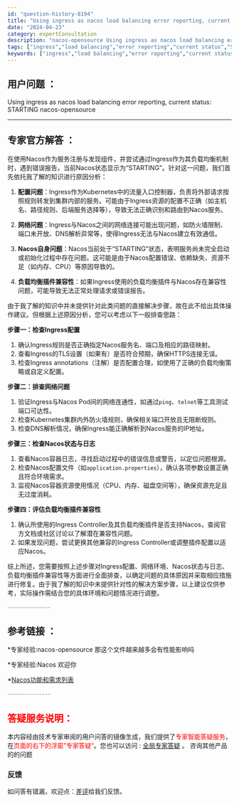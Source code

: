 ```yaml
---
id: "question-history-8194"
title: "Using ingress as nacos load balancing error reporting, current status: STARTING nacos-opensource"
date: "2024-04-23"
category: expertConsultation
description: "nacos-opensource Using ingress as nacos load balancing error reporting, current status: STARTING"
tags: ["ingress","load balancing","error reporting","current status","STARTING"]
keywords: ["ingress","load balancing","error reporting","current status","STARTING"]
---
```


## 用户问题 ： 
 Using ingress as nacos load balancing error reporting, current status: STARTING nacos-opensource 

---------------
## 专家官方解答 ：

在使用Nacos作为服务注册与发现组件，并尝试通过Ingress作为其负载均衡机制时，遇到错误报告，当前Nacos状态显示为“STARTING”。针对这一问题，我们首先依托我了解的知识进行原因分析：

1. **配置问题**：Ingress作为Kubernetes中的流量入口控制器，负责将外部请求按照规则转发到集群内部的服务。可能由于Ingress资源的配置不正确（如主机名、路径规则、后端服务选择等），导致无法正确识别和路由到Nacos服务。

2. **网络问题**：Ingress与Nacos之间的网络连接可能出现问题，如防火墙限制、端口未开放、DNS解析异常等，使得Ingress无法与Nacos建立有效通信。

3. **Nacos自身问题**：Nacos当前处于“STARTING”状态，表明服务尚未完全启动或初始化过程中存在问题。这可能是由于Nacos配置错误、依赖缺失、资源不足（如内存、CPU）等原因导致的。

4. **负载均衡插件兼容性**：如果Ingress使用的负载均衡插件与Nacos存在兼容性问题，可能导致无法正常处理请求或错误报告。

由于我了解的知识中并未提供针对此类问题的直接解决步骤，故在此不给出具体操作建议。但根据上述原因分析，您可以考虑以下一般排查思路：

**步骤一：检查Ingress配置**

1. 确认Ingress规则是否正确指定Nacos服务名、端口及相应的路径映射。
2. 查看Ingress的TLS设置（如果有）是否符合预期，确保HTTPS连接无误。
3. 检查Ingress annotations（注解）是否配置合理，如使用了正确的负载均衡策略或自定义配置。

**步骤二：排查网络问题**

1. 验证Ingress与Nacos Pod间的网络连通性，如通过`ping`、`telnet`等工具测试端口可达性。
2. 检查Kubernetes集群内外防火墙规则，确保相关端口开放且无阻断规则。
3. 检查DNS解析情况，确保Ingress能正确解析到Nacos服务的IP地址。

**步骤三：检查Nacos状态与日志**

1. 查看Nacos容器日志，寻找启动过程中的错误信息或警告，以定位问题根源。
2. 检查Nacos配置文件（如`application.properties`），确认各项参数设置正确且符合环境需求。
3. 监视Nacos容器资源使用情况（CPU、内存、磁盘空间等），确保资源充足且无过度消耗。

**步骤四：评估负载均衡插件兼容性**

1. 确认所使用的Ingress Controller及其负载均衡插件是否支持Nacos，查阅官方文档或社区讨论以了解潜在兼容性问题。
2. 如果发现问题，尝试更换其他兼容的Ingress Controller或调整插件配置以适应Nacos。

综上所述，您需要按照上述步骤对Ingress配置、网络环境、Nacos状态与日志、负载均衡插件兼容性等方面进行全面排查，以确定问题的具体原因并采取相应措施进行修复。由于我了解的知识中未提供针对性的解决方案步骤，以上建议仅供参考，实际操作需结合您的具体环境和问题情况进行调整。


<font color="#949494">---------------</font> 


## 参考链接 ：

*专家经验:nacos-opensource 那这个文件越来越多会有性能影响吗 
 
 *专家经验:Nacos 欢迎你 
 
 *[Nacos功能和需求列表](https://nacos.io/docs/latest/archive/feature-list)


 <font color="#949494">---------------</font> 
 


## <font color="#FF0000">答疑服务说明：</font> 

本内容经由技术专家审阅的用户问答的镜像生成，我们提供了<font color="#FF0000">专家智能答疑服务</font>，在<font color="#FF0000">页面的右下的浮窗”专家答疑“</font>。您也可以访问 : [全局专家答疑](https://opensource.alibaba.com/chatBot) 。 咨询其他产品的的问题

### 反馈
如问答有错漏，欢迎点：[差评](https://ai.nacos.io/user/feedbackByEnhancerGradePOJOID?enhancerGradePOJOId=11515)给我们反馈。

